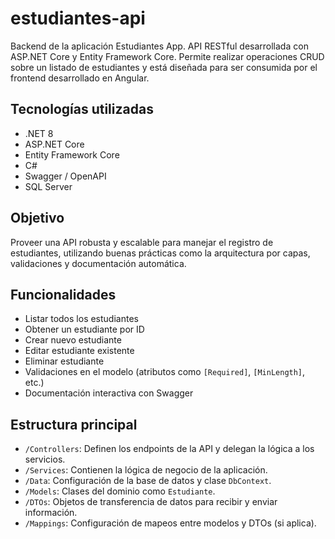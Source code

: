 # estudiantes-api

Backend de la aplicación Estudiantes App. API RESTful desarrollada con ASP.NET Core y Entity Framework Core. Permite realizar operaciones CRUD sobre un listado de estudiantes y está diseñada para ser consumida por el frontend desarrollado en Angular.

##  Tecnologías utilizadas

- .NET 8
- ASP.NET Core
- Entity Framework Core
- C#
- Swagger / OpenAPI
- SQL Server

##  Objetivo

Proveer una API robusta y escalable para manejar el registro de estudiantes, utilizando buenas prácticas como la arquitectura por capas, validaciones y documentación automática.

##  Funcionalidades

- Listar todos los estudiantes
- Obtener un estudiante por ID
- Crear nuevo estudiante
- Editar estudiante existente
- Eliminar estudiante
- Validaciones en el modelo (atributos como `[Required]`, `[MinLength]`, etc.)
- Documentación interactiva con Swagger

##  Estructura principal

- `/Controllers`: Definen los endpoints de la API y delegan la lógica a los servicios.
- `/Services`: Contienen la lógica de negocio de la aplicación.
- `/Data`: Configuración de la base de datos y clase `DbContext`.
- `/Models`: Clases del dominio como `Estudiante`.
- `/DTOs`: Objetos de transferencia de datos para recibir y enviar información.
- `/Mappings`: Configuración de mapeos entre modelos y DTOs (si aplica).
